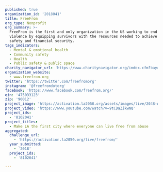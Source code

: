 ```yaml
---
published: true
organization_id: '2018041'
title: FreeFrom
org_type: Nonprofit
org_summary: >-
  FreeFrom is the first and only organization in the US working to end domestic
  violence by equipping survivors with the resources needed to achieve long-term
  safety and financial security.
tags_indicators:
  - Mental & emotional health
  - Community safety
  - Health
  - Public safety & public space
charity_navigator_url: 'https://www.charitynavigator.org/index.cfm?bay=search.profile&ein=475033123'
organization_website:
  - www.freefrom.org
twitter: 'https://twitter.com/freefromorg'
instagram: '@freefromdotorg'
facebook: 'https://www.facebook.com/freefrom.org/'
ein: '475033123'
zip: '90012'
project_image: 'https://activation.la2050.org/assets/images/live/2048-wide/freefrom.jpg'
project_video: 'https://www.youtube.com/watch?v=9tCDaZikwNQ'
project_ids:
  - '8102041'
project_titles:
  - Make LA the first city where everyone can live free from abuse
aggregated:
  challenge_url:
    - 'https://activation.la2050.org/live/freefrom/'
  year_submitted:
    - '2018'
  project_ids:
    - '8102041'

---
```

